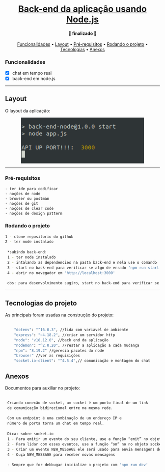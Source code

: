 <h1 align="center">
    <a href="#" alt="">Back-end da aplicação usando Node.js</a>
</h1>

<h4 align="center">
	🚧 finalizado 🚧
</h4>

<p align="center">
 <a href="#funcionalidades">Funcionalidades</a> • 
 <a href="#layout">Layout</a> • 
 <a href="#pré-requisitos">Pré-requisitos</a> •
 <a href="#rodando-o-projeto">Rodando o projeto</a> •
 <a href="#tecnologias">Tecnologias</a> •
 <a href="#anexos">Anexos</a>
</p>


### Funcionalidades 

- [x] chat em tempo real
- [x] back-end em node.js

---
## Layout

O layout da aplicação:

<p align="center" style="display: flex; align-items: flex-start; justify-content: center;">
  <img alt="back1" title="#back1" src="./assets/back1.png" width="400px">
</p>

---

### Pré-requisitos
    - ter ide para codificar
    - noções de node
    - browser ou postman
    - noções de git
    - noções de clear code
    - noções de design pattern

### Rodando o projeto

```bash
1 - clone repositorio do github
2 - ter node instalado 

 *subindo back-end:
 1 - ter node instalado 
 2 - intalando as dependencies na pasta back-end e nela use o comando 'npm install'
 3 - start no back-end para verificar se algo de errado 'npm run start'
 4 - abrir no navegador em 'http://localhost:3000'

 obs: para desenvolvimento sugiro, start no back-end para verificar se algo de errado 'npm run dev'


```

---
## Tecnologias do projeto

As principais foram usadas na construção do projeto:
 
```bash

    "dotenv": "^16.0.3", //lida com variavel de ambiente
    "express": "~4.18.2", //criar um servidor http
    "node": "v18.12.0", //back end da aplicação
    "nodemon": "^2.0.20", //restar a aplicação a cada mudança
    "npm": "8.19.2" //gerecia pacotes do node
    "browser" //ver as requisições
    "socket.io-client": "^4.5.4",// comunicação e montagem do chat

```

## Anexos

Documentos para auxiliar no projeto:

```bash

 Criando conexão de socket, um ​​socket é um ponto final de um link
 de comunicação bidirecional entre na mesma rede. 
 
 Com um endpoint é uma combinação de um endereço IP e 
 número de porta torna um chat em tempo real.

 Dica: sobre socket.io
 1 - Para emitir um evento do seu cliente, use a função “emit” no objeto socket
 2 - Para lidar com esses eventos, use a função “on” no	no objeto socket
 3 - Criar um evento NEW_MESSAGE ele será usado para envia mensagens do lado do cliente.
 4 - Ouça NEW_MESSAGE para receber novas mensagens

 - Sempre que for debbugar inicialize o projeto com 'npm run dev'

```



